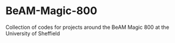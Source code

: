 # BeAM-Magic-800
Collection of codes for projects around the BeAM Magic 800 at the University of Sheffield
